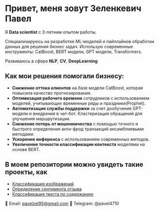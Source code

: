 # Привет, меня зовут Зеленкевич Павел
Я **Data scientist** c 3-летним опытом работы. 

Специализируюсь на разработке ML-моделей и пайплайнов обработки данных для решения бизнес задач. 
Использую современные инструменты: CatBoost, BERT модели, GPT модели, Transformers.

Развиваюсь в сфере **NLP**, **CV**, **DeepLearning**

## Как мои решения помогали бизнесу: 
- **Снижение оттока клиентов** на базе модели CatBoost, которая повысила качество прогнозирования.
- **Оптимизация рабочего времени** сотрудников с использованием моделей, учитывающих временные ряды и праздники(Prophet).
- **Автоматизация службы поддержки** за счет дообучения GPT-модели и внедрения в чат-бот. Кластеризация обращений для улучшения маршрутизации.
- **Снижение потерь от мошенничества** с помощью точного и быстрого определения анти-фрод транзакций ансамблиевыми методами.
- **Ускорение инференса** с использованием современных методов.
- **Увеличение точности классификации контекста** моделями на основе BERT.


## В моем репозитории можно увидеть такие проекты, как 
- [Классификация изображений](https://github.com/PavelSZel/ZelPavel/tree/master/StableDiffusion%20ImagesClassifier)
- [Определение сентимента отзыва](https://github.com/PavelSZel/ZelPavel/tree/master/KaggleSentiment)
- [Классификация текста по содержанию](https://github.com/PavelSZel/ZelPavel/tree/master/KaggleSport)




 📧 Email: pavelzel95@gmail.com
 💬 Telegram: @pavel4710
